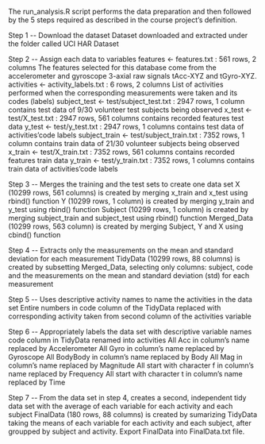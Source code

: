 The run_analysis.R script performs the data preparation and then followed by the 5 steps required as described in the course project’s definition.

Step 1 -- Download the dataset
    Dataset downloaded and extracted under the folder called UCI HAR Dataset

Step 2 -- Assign each data to variables
    features <- features.txt : 561 rows, 2 columns
    The features selected for this database come from the accelerometer and gyroscope   3-axial raw signals tAcc-XYZ and tGyro-XYZ.
    activities <- activity_labels.txt : 6 rows, 2 columns
    List of activities performed when the corresponding measurements were taken and its codes (labels)
    subject_test <- test/subject_test.txt : 2947 rows, 1 column
    contains test data of 9/30 volunteer test subjects being observed
    x_test <- test/X_test.txt : 2947 rows, 561 columns
    contains recorded features test data
    y_test <- test/y_test.txt : 2947 rows, 1 columns
    contains test data of activities’code labels
    subject_train <- test/subject_train.txt : 7352 rows, 1 column
    contains train data of 21/30 volunteer subjects being observed
    x_train <- test/X_train.txt : 7352 rows, 561 columns
    contains recorded features train data
    y_train <- test/y_train.txt : 7352 rows, 1 columns
    contains train data of activities’code labels

Step 3 -- Merges the training and the test sets to create one data set
      X (10299 rows, 561 columns) is created by merging x_train and x_test using rbind()          function
      Y (10299 rows, 1 column) is created by merging y_train and y_test using rbind()             function
      Subject (10299 rows, 1 column) is created by merging subject_train and subject_test         using rbind() function
      Merged_Data (10299 rows, 563 column) is created by merging Subject, Y and X using           cbind() function

Step 4 -- Extracts only the measurements on the mean and standard deviation for each measurement
    TidyData (10299 rows, 88 columns) is created by subsetting Merged_Data, selecting only      columns: subject, code and the measurements on the mean and standard deviation (std) for     each measurement

Step 5 -- Uses descriptive activity names to name the activities in the data set
    Entire numbers in code column of the TidyData replaced with corresponding activity taken     from second column of the activities variable

Step 6 -- Appropriately labels the data set with descriptive variable names
    code column in TidyData renamed into activities
    All Acc in column’s name replaced by Accelerometer
    All Gyro in column’s name replaced by Gyroscope
    All BodyBody in column’s name replaced by Body
    All Mag in column’s name replaced by Magnitude
    All start with character f in column’s name replaced by Frequency
    All start with character t in column’s name replaced by Time

Step 7 -- From the data set in step 4, creates a second, independent tidy data set with the average of each variable for each activity and each subject
    FinalData (180 rows, 88 columns) is created by sumarizing TidyData taking the means of      each variable for each activity and each subject, after groupped by subject and             activity.
    Export FinalData into FinalData.txt file.